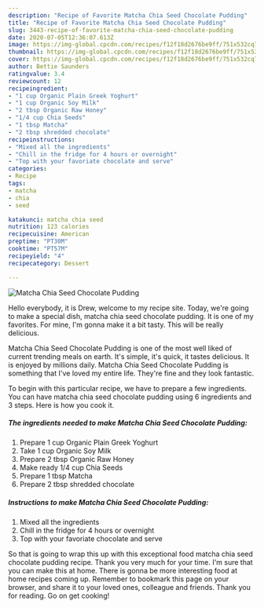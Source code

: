 ```yaml
---
description: "Recipe of Favorite Matcha Chia Seed Chocolate Pudding"
title: "Recipe of Favorite Matcha Chia Seed Chocolate Pudding"
slug: 3443-recipe-of-favorite-matcha-chia-seed-chocolate-pudding
date: 2020-07-05T12:36:07.613Z
image: https://img-global.cpcdn.com/recipes/f12f18d2676be9ff/751x532cq70/matcha-chia-seed-chocolate-pudding-recipe-main-photo.jpg
thumbnail: https://img-global.cpcdn.com/recipes/f12f18d2676be9ff/751x532cq70/matcha-chia-seed-chocolate-pudding-recipe-main-photo.jpg
cover: https://img-global.cpcdn.com/recipes/f12f18d2676be9ff/751x532cq70/matcha-chia-seed-chocolate-pudding-recipe-main-photo.jpg
author: Bettie Saunders
ratingvalue: 3.4
reviewcount: 12
recipeingredient:
- "1 cup Organic Plain Greek Yoghurt"
- "1 cup Organic Soy Milk"
- "2 tbsp Organic Raw Honey"
- "1/4 cup Chia Seeds"
- "1 tbsp Matcha"
- "2 tbsp shredded chocolate"
recipeinstructions:
- "Mixed all the ingredients"
- "Chill in the fridge for 4 hours or overnight"
- "Top with your favoriate chocolate and serve"
categories:
- Recipe
tags:
- matcha
- chia
- seed

katakunci: matcha chia seed 
nutrition: 123 calories
recipecuisine: American
preptime: "PT30M"
cooktime: "PT57M"
recipeyield: "4"
recipecategory: Dessert

---
```



![Matcha Chia Seed Chocolate Pudding](https://img-global.cpcdn.com/recipes/f12f18d2676be9ff/751x532cq70/matcha-chia-seed-chocolate-pudding-recipe-main-photo.jpg)

Hello everybody, it is Drew, welcome to my recipe site. Today, we're going to make a special dish, matcha chia seed chocolate pudding. It is one of my favorites. For mine, I'm gonna make it a bit tasty. This will be really delicious.

Matcha Chia Seed Chocolate Pudding is one of the most well liked of current trending meals on earth. It's simple, it's quick, it tastes delicious. It is enjoyed by millions daily. Matcha Chia Seed Chocolate Pudding is something that I've loved my entire life. They're fine and they look fantastic.




To begin with this particular recipe, we have to prepare a few ingredients. You can have matcha chia seed chocolate pudding using 6 ingredients and 3 steps. Here is how you cook it.

<!--inarticleads1-->

##### The ingredients needed to make Matcha Chia Seed Chocolate Pudding:

1. Prepare 1 cup Organic Plain Greek Yoghurt
1. Take 1 cup Organic Soy Milk
1. Prepare 2 tbsp Organic Raw Honey
1. Make ready 1/4 cup Chia Seeds
1. Prepare 1 tbsp Matcha
1. Prepare 2 tbsp shredded chocolate




<!--inarticleads2-->

##### Instructions to make Matcha Chia Seed Chocolate Pudding:

1. Mixed all the ingredients
1. Chill in the fridge for 4 hours or overnight
1. Top with your favoriate chocolate and serve




So that is going to wrap this up with this exceptional food matcha chia seed chocolate pudding recipe. Thank you very much for your time. I'm sure that you can make this at home. There is gonna be more interesting food at home recipes coming up. Remember to bookmark this page on your browser, and share it to your loved ones, colleague and friends. Thank you for reading. Go on get cooking!
